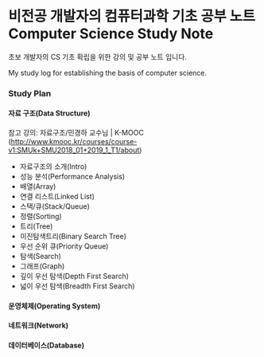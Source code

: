 # 비전공 개발자의 컴퓨터과학 기초 공부 노트 <br>Computer Science Study Note

초보 개발자의 CS 기초 확립을 위한 강의 및 공부 노트 입니다.

My study log for establishing the basis of computer science.

### Study Plan

#### 자료 구조(Data Structure)

참고 강의: 자료구조/민경하 교수님 | K-MOOC (<http://www.kmooc.kr/courses/course-v1:SMUk+SMU2018_01+2019_1_T1/about>)

- 자료구조의 소개(Intro)
- 성능 분석(Performance Analysis)
- 배열(Array)
- 연결 리스트(Linked List)
- 스택/큐(Stack/Queue)
- 정렬(Sorting)
- 트리(Tree)
- 이진탐색트리(Binary Search Tree)
- 우선 순위 큐(Priority Queue)
- 탐색(Search)
- 그래프(Graph)
- 깊이 우선 탐색(Depth First Search)
- 넓이 우선 탐색(Breadth First Search)



#### 운영체제(Operating System)



#### 네트워크(Network)



#### 데이터베이스(Database)

